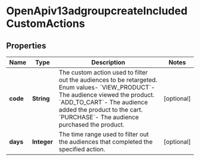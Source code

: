 # OpenApiv13adgroupcreateIncludedCustomActions

## Properties
Name | Type | Description | Notes
------------ | ------------- | ------------- | -------------
**code** | **String** | The custom action used to filter out the audiences to be retargeted. Enum values- &#x60;VIEW_PRODUCT&#x60;- The audience viewed the product. &#x60;ADD_TO_CART&#x60;- The audience added the product to the cart. &#x60;PURCHASE&#x60;- The audience purchased the product. |  [optional]
**days** | **Integer** | The time range used to filter out the audiences that completed the specified action. |  [optional]
